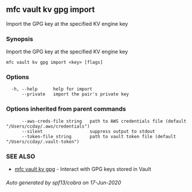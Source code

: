 ## mfc vault kv gpg import

Import the GPG key at the specified KV engine key

### Synopsis

Import the GPG key at the specified KV engine key

```
mfc vault kv gpg import <key> [flags]
```

### Options

```
  -h, --help      help for import
      --private   import the pair's private key
```

### Options inherited from parent commands

```
      --aws-creds-file string   path to AWS credentials file (default "/Users/ccday/.aws/credentials")
      --silent                  suppress output to stdout
      --token-file string       path to vault token file (default "/Users/ccday/.vault-token")
```

### SEE ALSO

* [mfc vault kv gpg](mfc_vault_kv_gpg.md)	 - Interact with GPG keys stored in Vault

###### Auto generated by spf13/cobra on 17-Jun-2020

